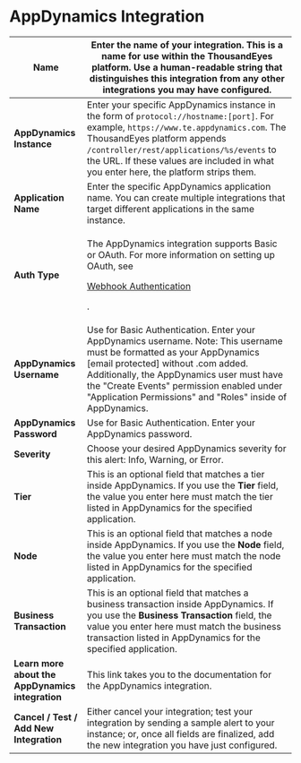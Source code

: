 # AppDynamics Integration

| **Name**                                         | Enter the name of your integration. This is a name for use within the ThousandEyes platform. Use a human-readable string that distinguishes this integration from any other integrations you may have configured.                                                                                                      |
| ------------------------------------------------ | ---------------------------------------------------------------------------------------------------------------------------------------------------------------------------------------------------------------------------------------------------------------------------------------------------------------------- |
| **AppDynamics Instance**                         | Enter your specific AppDynamics instance in the form of `protocol://hostname:[port]`. For example, `https://www.te.appdynamics.com`. The ThousandEyes platform appends `/controller/rest/applications/%s/events` to the URL. If these values are included in what you enter here, the platform strips them.            |
| **Application Name**                             | Enter the specific AppDynamics application name. You can create multiple integrations that target different applications in the same instance.                                                                                                                                                                         |
| **Auth Type**                                    | <p>The AppDynamics integration supports Basic or OAuth. For more information on setting up OAuth, see</p><p><a href="../../.gitbook/assets/using webhooks server sample code included">Webhook Authentication</a></p><p>.</p>                                                                                          |
| **AppDynamics Username**                         | Use for Basic Authentication. Enter your AppDynamics username. Note: This username must be formatted as your AppDynamics \[email protected] without .com added. Additionally, the AppDynamics user must have the "Create Events" permission enabled under "Application Permissions" and "Roles" inside of AppDynamics. |
| **AppDynamics Password**                         | Use for Basic Authentication. Enter your AppDynamics password.                                                                                                                                                                                                                                                         |
| **Severity**                                     | Choose your desired AppDynamics severity for this alert: Info, Warning, or Error.                                                                                                                                                                                                                                      |
| **Tier**                                         | This is an optional field that matches a tier inside AppDynamics. If you use the **Tier** field, the value you enter here must match the tier listed in AppDynamics for the specified application.                                                                                                                     |
| **Node**                                         | This is an optional field that matches a node inside AppDynamics. If you use the **Node** field, the value you enter here must match the node listed in AppDynamics for the specified application.                                                                                                                     |
| **Business Transaction**                         | This is an optional field that matches a business transaction inside AppDynamics. If you use the **Business Transaction** field, the value you enter here must match the business transaction listed in AppDynamics for the specified application.                                                                     |
| **Learn more about the AppDynamics integration** | This link takes you to the documentation for the AppDynamics integration.                                                                                                                                                                                                                                              |
| **Cancel / Test / Add New Integration**          | Either cancel your integration; test your integration by sending a sample alert to your instance; or, once all fields are finalized, add the new integration you have just configured.                                                                                                                                 |
